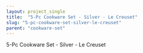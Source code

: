 ```yaml
---
layout: project_single
title:  "5-Pc Cookware Set - Silver - Le Creuset"
slug: "5-pc-cookware-set-silver-le-creuset"
parent: "cookware-set"
---
```

5-Pc Cookware Set - Silver - Le Creuset